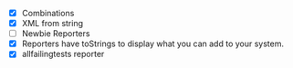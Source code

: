 - [X] Combinations
- [X] XML from string
- [ ] Newbie Reporters
- [X] Reporters have toStrings to display what you can add to your system.
- [X] allfailingtests reporter
